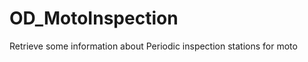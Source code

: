 OD_MotoInspection
=================

Retrieve some information about Periodic inspection stations for moto
